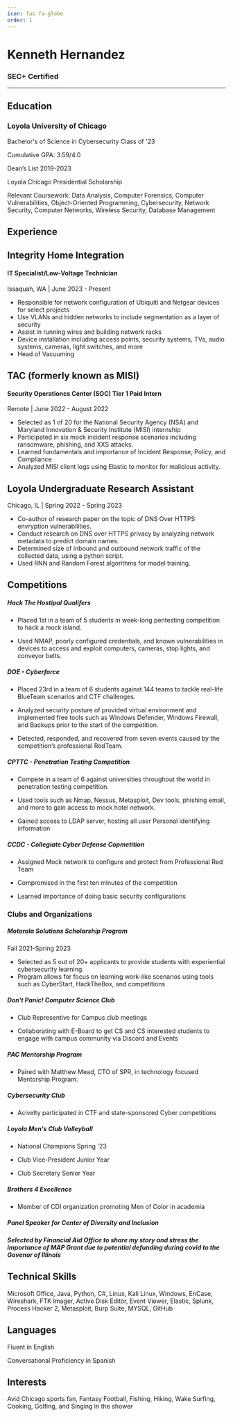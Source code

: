 ```yaml
---
icon: fas fa-globe
order: 1
---
```

# Kenneth Hernandez 

### SEC+ Certified
___

## Education

### Loyola University of Chicago

Bachelor's of Science in Cybersecurity Class of '23

Cumulative GPA: 3.59/4.0 

Dean’s List 2019-2023

Loyola Chicago Presidential Scholarship 

Relevant Coursework: Data Analysis, Computer Forensics, Computer Vulnerabilities, Object-Oriented Programming,
Cybersecurity, Network Security, Computer Networks, Wireless Security, Database Management 



## Experience

## Integrity Home Integration

#### IT Specialist/Low-Voltage Technician
Issaquah, WA | June 2023 - Present

* Responsible for network configuration of Ubiquiti and Netgear devices for select projects
* Use VLANs and hidden networks to include segmentation as a layer of security
* Assist in running wires and building network racks
* Device installation including access points, security systems, TVs, audio systems, cameras, light switches, and more
* Head of Vacuuming

## TAC (formerly known as MISI)

#### Security Operationcs Center (SOC) Tier 1 Paid Intern 
Remote | June 2022 - August 2022

* Selected as 1 of 20 for the National Security Agency (NSA) and Maryland Innovation & Security Institute (MISI) internship 
* Participated in six mock incident response scenarios including ransomware, phishing, and XXS attacks.  
* Learned fundamentals and importance of Incident Response, Policy, and Compliance 
* Analyzed MISI client logs using Elastic to monitor for malicious activity.  

## Loyola Undergraduate Research Assistant
Chicago, IL | Spring 2022 - Spring 2023
* Co-author of research paper on the topic of DNS Over HTTPS envryption vulnerabilities.
* Conduct research on DNS over HTTPS privacy by analyzing network metadata to predict domain names. 
* Determined size of inbound and outbound network traffic of the collected data, using a python script. 
* Used RNN and Random Forest algorithms for model training.


## Competitions 

##### Hack The Hostipal Qualifers 
* Placed 1st  in a team of 5 students in week-long pentesting competition to hack a mock island.  

* Used NMAP, poorly configured credentials, and known vulnerabilities in devices to access and exploit computers, cameras, stop lights, and conveyor belts. 


##### DOE - Cyberforce 
* Placed 23rd in a team of 6 students against 144 teams to tackle real-life BlueTeam scenarios and CTF challenges. 

* Analyzed security posture of provided virtual environment and implemented free tools such as Windows Defender, Windows Firewall, and Backups prior to the start of the competition. 

* Detected, responded, and recovered from seven events caused by the competition’s professional RedTeam. 

##### CPTTC - Penetration Testing Competition
* Compete in a team of 6 against universities throughout the world in penetration testing competition. 

* Used tools such as Nmap, Nessus, Metasploit, Dev tools, phishing email, and more to gain access to mock hotel network.  

* Gained access to LDAP server, hosting all user Personal identifying information

##### CCDC - Collegiate Cyber Defense Copmetition
* Assigned Mock network to configure and protect from Professional Red Team

* Compromised in the first ten minutes of the competition

* Learned importance of doing basic security configurations

### Clubs and Organizations

##### Motorola Solutions Scholarship Program
Fall 2021-Spring 2023
* Selected as 5 out of 20+ applicants to provide students with experiential cybersecurity learning. 	      
* Program allows for focus on learning work-like scenarios using tools such as CyberStart, HackTheBox, and competitions

##### Don't Panic! Computer Science Club
* Club Representive for Campus club meetings

* Collaborating with E-Board to get CS and CS interested students to engage with campus community via Discord and Events
##### PAC Mentorship Program
* Paired with Matthew Mead, CTO of SPR, in technology focused Mentorship Program.

##### Cybersecurity Club
* Acivelty participated in CTF and state-sponsored Cyber competitions

##### Loyola Men's Club Volleyball
* National Champions Spring '23

* Club Vice-President Junior Year

* Club Secretary Senior Year

##### Brothers 4 Excellence 
* Member of CDI organization promoting Men of Color in academia

##### Panel Speaker for Center of Diversity and Inclusion

##### Selected by Financial Aid Office to share my story and stress the importance of MAP Grant due to potential defunding during covid to the Govenor of Illinois

## Technical Skills
Microsoft Office, Java, Python, C#, Linux, Kali Linux, Windows, EnCase, Wireshark, FTK Imager, Active Disk Editor, Event Viewer, Elastic, Splunk, Process Hacker 2, Metasploit, Burp Suite, MYSQL, GitHub

## Languages
Fluent in English 

Conversational Proficiency in Spanish

## Interests
 Avid Chicago sports fan, Fantasy Football, Fishing, Hiking, Wake Surfing, Cooking, Golfing, and Singing in the shower 